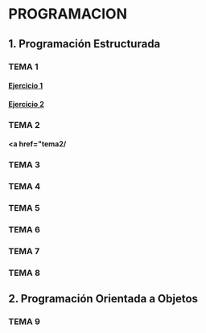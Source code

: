 # PROGRAMACION
## 1. Programación Estructurada
### TEMA 1
#### <a href="tema1/Ejercicio1.java">Ejercicio 1</a>
#### <a href="tema1/Ejercicio2.java">Ejercicio 2</a>
### TEMA 2
#### <a href="tema2/
### TEMA 3
### TEMA 4
### TEMA 5
### TEMA 6
### TEMA 7
### TEMA 8
## 2. Programación Orientada a Objetos
  ### TEMA 9
